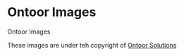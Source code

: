 # Ontoor Images
Ontoor Images

These images are under teh copyright of <a href="https://www.ashishsahay.com/">Ontoor Solutions</a>
